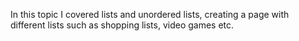 In this topic I covered lists and unordered lists, creating a page with different lists such as shopping lists, video games etc.